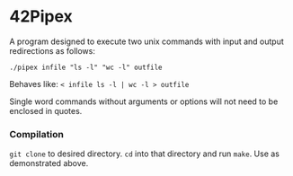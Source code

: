 # 42Pipex

A program designed to execute two unix commands with input and output redirections as follows:

`./pipex infile "ls -l" "wc -l" outfile`

Behaves like: `< infile ls -l | wc -l > outfile`

Single word commands without arguments or options will not need to be enclosed in quotes.

### Compilation

`git clone` to desired directory. `cd` into that directory and run `make`. Use as demonstrated above.
